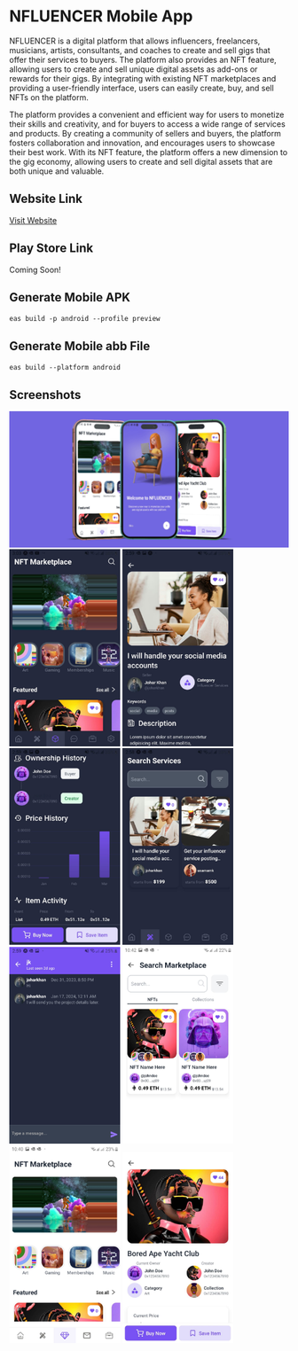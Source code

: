 # NFLUENCER Mobile App

NFLUENCER is a digital platform that allows influencers, freelancers, musicians, artists, consultants, and coaches to create and sell gigs that offer their services to buyers. The platform also provides an NFT feature, allowing users to create and sell unique digital assets as add-ons or rewards for their gigs. By integrating with existing NFT marketplaces and providing a user-friendly interface, users can easily create, buy, and sell NFTs on the platform.

The platform provides a convenient and efficient way for users to monetize their skills and creativity, and for buyers to access a wide range of services and products. By creating a community of sellers and buyers, the platform fosters collaboration and innovation, and encourages users to showcase their best work. With its NFT feature, the platform offers a new dimension to the gig economy, allowing users to create and sell digital assets that are both unique and valuable.

## Website Link

[Visit Website](https://nfluencer-website.vercel.app/)

## Play Store Link

Coming Soon!

## Generate Mobile APK

```
eas build -p android --profile preview
```

## Generate Mobile abb File

```
eas build --platform android
```

## Screenshots

<div>
  <img src="assets/mockups/playstore/featureimage.png" alt="Screenshot 3" width="auto" height="auto">
  <img src="assets/mockups/IMG-20240117-WA0006.jpg" alt="Screenshot 4" width="200" height="auto">
  <img src="assets/mockups/IMG-20240117-WA0003.jpg" alt="Screenshot 4" width="200" height="auto">
  <img src="assets/mockups/IMG-20240117-WA0004.jpg" alt="Screenshot 4" width="200" height="auto">
  <img src="assets/mockups/IMG-20240117-WA0005.jpg" alt="Screenshot 4" width="200" height="auto">
  <img src="assets/mockups/IMG-20240117-WA0002.jpg" alt="Screenshot 4" width="200" height="auto">
  <img src="assets/mockups/searchmarket.jpeg" alt="Screenshot 4" width="200" height="auto">
  <img src="assets/mockups/market.jpeg" alt="Screenshot 4" width="200" height="auto">
  <img src="assets/mockups/details.jpeg" alt="Screenshot 4" width="200" height="auto">
</div>
